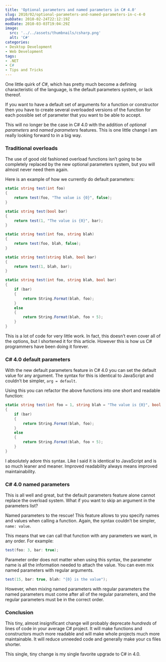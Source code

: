 ```yaml
---
title: 'Optional parameters and named parameters in C# 4.0'
slug: 2010/02/optional-parameters-and-named-parameters-in-c-4-0
pubDate: 2010-02-24T22:12:19Z
modDate: 2010-03-03T19:04:29Z
image:
  src: '../../assets/thumbnails/csharp.png'
  alt: 'C#'
categories:
- Desktop Development
- Web Development
tags:
- .NET
- C#
- Tips and Tricks
---
```


One little quirk of *C#*, which has pretty much become a defining characteristic of the language, is the default parameters system, or lack thereof.

If you want to have a default set of arguments for a function or constructor then you have to create several overloaded versions of the function for each possible set of parameter that you want to be able to accept.

This will no longer be the case in C# 4.0 with the addition of *optional parameters* and *named parameters* features. This is one little change I am really looking forward to in a big way.

<!-- more -->

### Traditional overloads

The use of good old fashioned overload functions isn’t going to be completely replaced by the new optional parameters system, but you will almost never need them again.

Here is an example of how we currently do default parameters:

```csharp
static string test(int foo)
{
	return test(foo, "The value is {0}", false);
}

static string test(bool bar)
{
	return test(1, "The value is {0}", bar);
}

static string test(int foo, string blah)
{
	return test(foo, blah, false);
}

static string test(string blah, bool bar)
{
	return test(1, blah, bar);
}

static string test(int foo, string blah, bool bar)
{
	if (bar)
	{
		return String.Format(blah, foo);
	}
	else
	{
		return String.Format(blah, foo + 5);
	}
}
```

This is a lot of code for very little work. In fact, this doesn’t even cover all of the options, but I shortened it for this article. However this is how us C# programmers have been doing it forever.

### C# 4.0 default parameters

With the new default parameters feature in C# 4.0 you can set the default value for any argument. The syntax for this is identical to JavaScript and couldn’t be simpler, `arg = default`.

Using this you can refactor the above functions into one short and readable function:

```csharp
static string test(int foo = 1, string blah = "The value is {0}", bool bar = false)
{
	if (bar)
	{
		return String.Format(blah, foo);
	}
	else
	{
		return String.Format(blah, foo + 5);
	}
}
```

I absolutely adore this syntax. Like I said it is identical to JavaScript and is so much leaner and meaner. Improved readability always means improved maintainability.

### C# 4.0 named parameters

This is all well and great, but the default parameters feature alone cannot replace the overload system. What if you want to skip an argument in the parameters list?

Named parameters to the rescue! This feature allows to you specify names and values when calling a function. Again, the syntax couldn’t be simpler, `name: value`.

This means that we can call that function with any parameters we want, in any order. For example:

```csharp
test(foo: 3, bar: true);
```

Parameter order does not matter when using this syntax, the parameter name is all the information needed to attach the value. You can even mix named parameters with regular arguments.

```csharp
test(15, bar: true, blah: "{0} is the value");
```

However, when mixing named parameters with regular parameters the named parameters must come after all of the regular parameters, and the regular parameters must be in the correct order.

### Conclusion

This tiny, almost insignificant change will probably deprecate *hundreds* of lines of code in your average C# project. It will make functions and constructors much more readable and will make whole projects much more maintainable. It will reduce unneeded code and generally make your cs files shorter.

This single, tiny change is my single favorite upgrade to C# in 4.0.
